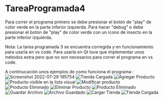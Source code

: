 # TareaProgramada4
Para correr el programa primero se debe presionar el botón de "play" de color verde en la parte inferior izquierda.
Para hacer "debug" e debe presionar el botón de "play" de color verde con un ícono de insecto en la parte inferior izquierda.

Nota: La tarea programada 3 se encuentra corregida y en funcionamiento para usarla en vs code. Para usarla en Qt tuve que implementar unos métodos extra pero que no son necesarios para correr el programa en vs code.

A continucación unos ejemplos de como funciona el programa :
![Screenshot 2022-07-29 195754](https://user-images.githubusercontent.com/104794461/181866530-4f7b9b58-f9e1-43ee-8493-48074284e22d.png)
![Tienda Cargada](https://user-images.githubusercontent.com/104794461/181866535-a345c06f-2346-48c9-a7a8-611003d9d03e.png)
![Agregar Producto](https://user-images.githubusercontent.com/104794461/181866538-1abcc9d7-9488-4ba9-874c-520fa218484d.png)
![Producto visible en la lista visual](https://user-images.githubusercontent.com/104794461/181866540-1d866caa-7522-4855-8205-e4eb22458c3e.png)
![Modificar producto](https://user-images.githubusercontent.com/104794461/181866542-6b69eb06-af6f-4cc0-a823-351c6c637b85.png)
![Producto Eliminado](https://user-images.githubusercontent.com/104794461/181866545-0f713708-8c7e-44c2-bcbe-7d65083e6d39.png)
![Eliminar Producto](https://user-images.githubusercontent.com/104794461/181866548-a258e1ac-c97f-47fe-b272-0c4e1f67309e.png)
![Producto Eliminado](https://user-images.githubusercontent.com/104794461/181866549-c21fb6e4-040c-44ca-9c7f-47b0a83c6286.png)
![Guardar Archivo](https://user-images.githubusercontent.com/104794461/181866553-6854af14-34bd-4835-aa39-ab8e1c30429e.png)
![Archivo Guardado](https://user-images.githubusercontent.com/104794461/181866554-2ed4adc1-a56b-4c81-87f4-c92ab30286f1.png)
![Cargar Tienda](https://user-images.githubusercontent.com/104794461/181866555-16017d80-39f6-413f-876e-ee0715fed044.png)
![Tienda Cargada](https://user-images.githubusercontent.com/104794461/181866557-14221c07-c07c-4300-9d7d-41a0fc6f5d4f.png)

